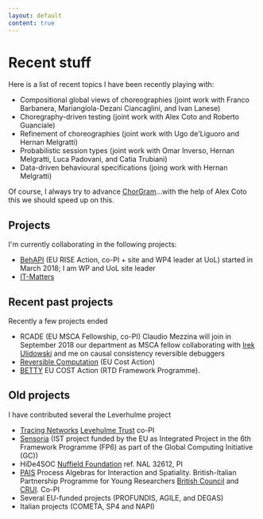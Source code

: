 ```yaml
---
layout: default
content: true
---
```


# Recent stuff

Here is a list of recent topics I have been recently playing with:
- Compositional global views of choreographies (joint work with Franco Barbanera, Mariangiola-Dezani Ciancaglini, and Ivan Lanese)
- Choregraphy-driven testing (joint work with Alex Coto and Roberto Guanciale)
- Refinement of choreographies (joint work with Ugo de'Liguoro and Hernan Melgratti)
- Probabilistic session types (joint work with Omar Inverso, Hernan Melgratti, Luca Padovani, and Catia Trubiani)
- Data-driven behavioural specifications (joing work with Hernan Melgratti)

Of course, I always try to advance [ChorGram](https://bitbucket.org/emlio_tuosto/chorgram/wiki/Home)...with the help of Alex Coto this we should speed up on this.


## Projects
I'm currently collaborating in the following projects:
- [BehAPI](https://www.um.edu.mt/projects/behapi) (EU RISE Action, co-PI + site and WP4 leader at UoL)
started in March 2018; I am WP and UoL site leader
- [IT-Matters](http://itmatters.imtlucca.it)


## Recent past projects
Recently a few projects ended

- RCADE (EU MSCA Fellowship, co-PI) Claudio Mezzina will join in
September 2018 our department as MSCA fellow collaborating with [Irek
Ulidowski](http://www.cs.le.ac.uk/people/iu3) and me on causal
consistency reversible debuggers
- [Reversible Computation](http://www.revcomp.eu) (EU Cost Action)
- [BETTY](http://www.behavioural-types.eu) EU COST Action (RTD Framework Programme).


## Old projects
I have contributed several the Leverhulme project
- [Tracing Networks](http://www.cs.le.ac.uk/TracingNetworks) [Levehulme Trust](http://www.leverhulme.ac.uk/grants_awards) co-PI
- [Sensoria](http://www.sensoria-ist.eu) (IST project funded by the EU as Integrated Project in the 6th Framework Programme (FP6) as part of the Global Computing Initiative (GC))
- HiDe4SOC [Nuffield Foundation](http://www.nuffieldfoundation.org) ref. NAL 32612, PI
- [PAIS](http://www.cs.le.ac.uk/projects.html#pais) Process Algebras for Interaction and Spatiality. British-Italian Partnership Programme for Young Researchers [British Council](http://www.britishcouncil.org) and [CRUI](http://www.crui.it). Co-PI
- Several EU-funded projects (PROFUNDIS, AGILE, and DEGAS)
- Italian projects (COMETA, SP4 and NAPI)
